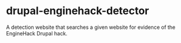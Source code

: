 # drupal-enginehack-detector

A detection website that searches a given website for evidence of the EngineHack Drupal hack.
